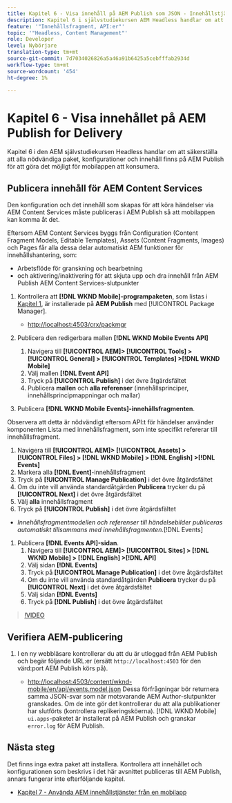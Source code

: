 ```yaml
---
title: Kapitel 6 - Visa innehåll på AEM Publish som JSON - Innehållstjänster
description: Kapitel 6 i självstudiekursen AEM Headless handlar om att säkerställa att alla nödvändiga paket, konfigurationer och innehåll finns på AEM Publish för att tillåta användning från mobilappen.
feature: '"Innehållsfragment, API:er"'
topic: '"Headless, Content Management"'
role: Developer
level: Nybörjare
translation-type: tm+mt
source-git-commit: 7d7034026826a5a46a91b6425a5cebfffab2934d
workflow-type: tm+mt
source-wordcount: '454'
ht-degree: 1%

---
```



# Kapitel 6 - Visa innehållet på AEM Publish for Delivery

Kapitel 6 i den AEM självstudiekursen Headless handlar om att säkerställa att alla nödvändiga paket, konfigurationer och innehåll finns på AEM Publish för att göra det möjligt för mobilappen att konsumera.

## Publicera innehåll för AEM Content Services

Den konfiguration och det innehåll som skapas för att köra händelser via AEM Content Services måste publiceras i AEM Publish så att mobilappen kan komma åt det.

Eftersom AEM Content Services byggs från Configuration (Content Fragment Models, Editable Templates), Assets (Content Fragments, Images) och Pages får alla dessa delar automatiskt AEM funktioner för innehållshantering, som:

* Arbetsflöde för granskning och bearbetning
* och aktivering/inaktivering för att skjuta upp och dra innehåll från AEM Publish AEM Content Services-slutpunkter

1. Kontrollera att **[!DNL WKND Mobile]-programpaketen**, som listas i [Kapitel 1](./chapter-1.md#wknd-mobile-application-packages), är installerade på **AEM Publish** med [!UICONTROL Package Manager].
   * [http://localhost:4503/crx/packmgr](http://localhost:4503/crx/packmgr)

1. Publicera den redigerbara mallen **[!DNL WKND Mobile Events API]**
   1. Navigera till **[!UICONTROL AEM]> [!UICONTROL Tools] > [!UICONTROL General] > [!UICONTROL Templates] >[!DNL WKND Mobile]**
   1. Välj mallen **[!DNL Event API]**
   1. Tryck på **[!UICONTROL Publish]** i det övre åtgärdsfältet
   1. Publicera **mallen** och **alla referenser** (innehållsprinciper, innehållsprincipmappningar och mallar)

1. Publicera **[!DNL WKND Mobile Events]-innehållsfragmenten**.

Observera att detta är nödvändigt eftersom API:t för händelser använder komponenten Lista med innehållsfragment, som inte specifikt refererar till innehållsfragment.
1. Navigera till **[!UICONTROL AEM]> [!UICONTROL Assets] > [!UICONTROL Files] > [!DNL WKND Mobile] > [!DNL English] >[!DNL Events]**
1. Markera alla **[!DNL Event]**-innehållsfragment
1. Tryck på **[!UICONTROL Manage Publication]** i det övre åtgärdsfältet
1. Om du inte vill använda standardåtgärden **Publicera** trycker du på **[!UICONTROL Next]** i det övre åtgärdsfältet
1. Välj **alla** innehållsfragment
1. Tryck på **[!UICONTROL Publish]** i det övre åtgärdsfältet
* *Innehållsfragmentmodellen och referenser till händelsebilder publiceras automatiskt tillsammans med innehållsfragmenten.*[!DNL Events]

1. Publicera **[!DNL Events API]-sidan**.
   1. Navigera till **[!UICONTROL AEM]> [!UICONTROL Sites] > [!DNL WKND Mobile] > [!DNL English] >[!DNL API]**
   1. Välj sidan **[!DNL Events]**
   1. Tryck på **[!UICONTROL Manage Publication]** i det övre åtgärdsfältet
   1. Om du inte vill använda standardåtgärden **Publicera** trycker du på **[!UICONTROL Next]** i det övre åtgärdsfältet
   1. Välj sidan **[!DNL Events]**
   1. Tryck på **[!DNL Publish]** i det övre åtgärdsfältet

>[!VIDEO](https://video.tv.adobe.com/v/28343/?quality=12&learn=on)

## Verifiera AEM-publicering

1. I en ny webbläsare kontrollerar du att du är utloggad från AEM Publish och begär följande URL:er (ersätt `http://localhost:4503` för den värd:port AEM Publish körs på).

   * [http://localhost:4503/content/wknd-mobile/en/api/events.model.json](http://localhost:4503/content/wknd-mobile/en/api/events.model.tidy.json)
   Dessa förfrågningar bör returnera samma JSON-svar som när motsvarande AEM Author-slutpunkter granskades. Om de inte gör det kontrollerar du att alla publikationer har slutförts (kontrollera replikeringsköerna). [!DNL WKND Mobile] `ui.apps`-paketet är installerat på AEM Publish och granskar `error.log` för AEM Publish.

## Nästa steg

Det finns inga extra paket att installera. Kontrollera att innehållet och konfigurationen som beskrivs i det här avsnittet publiceras till AEM Publish, annars fungerar inte efterföljande kapitel.

* [Kapitel 7 - Använda AEM innehållstjänster från en mobilapp](./chapter-7.md)

